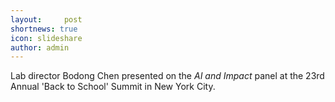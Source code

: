 ```yaml
---
layout:     post
shortnews: true
icon: slideshare
author: admin
---
```


Lab director Bodong Chen presented on the *AI and Impact* panel at the 23rd Annual 'Back to School' Summit in New York City. 
